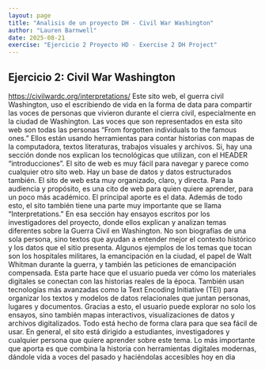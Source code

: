 ```yaml
---
layout: page
title: "Analisis de un proyecto DH - Civil War Washington"
author: "Lauren Barnwell"
date: 2025-08-21
exercise: "Ejercicio 2 Proyecto HD - Exercise 2 DH Project"
---
```

## Ejercicio 2: Civil War Washington

https://civilwardc.org/interpretations/
Este sito web, el guerra civil Washington, uso el escribiendo de vida en la forma de data para compartir las voces de personas que vivieron durante el cierra civil, especialmente en la ciudad de Washington. Las voces que son representados en esta sito web son todas las personas “From forgotten individuals to the famous ones.” Ellos están usando herramientas para contar historias con mapas de la computadora, textos literaturas, trabajos visuales y archivos. Si, hay una sección donde nos explican los tecnológicas que utilizan, con el HEADER “introducciones”. El sito de web es muy fácil para navegar y parece como cualquier otro sito web. Hay un base de datos y datos estructurados también. El sito de web esta muy organizado, claro, y directa. Para la audiencia y propósito, es una cito de web para quien quiere aprender, para un poco más académico. El principal aporte es el data.
Además de todo esto, el sito también tiene una parte muy importante que se llama “Interpretations.” En esa sección hay ensayos escritos por los investigadores del proyecto, donde ellos explican y analizan temas diferentes sobre la Guerra Civil en Washington. No son biografías de una sola persona, sino textos que ayudan a entender mejor el contexto histórico y los datos que el sitio presenta. Algunos ejemplos de los temas que tocan son los hospitales militares, la emancipación en la ciudad, el papel de Walt Whitman durante la guerra, y también las peticiones de emancipación compensada. Esta parte hace que el usuario pueda ver cómo los materiales digitales se conectan con las historias reales de la época.
También usan tecnologías más avanzadas como la Text Encoding Initiative (TEI) para organizar los textos y modelos de datos relacionales que juntan personas, lugares y documentos. Gracias a esto, el usuario puede explorar no solo los ensayos, sino también mapas interactivos, visualizaciones de datos y archivos digitalizados. Todo está hecho de forma clara para que sea fácil de usar.
En general, el sito está dirigido a estudiantes, investigadores y cualquier persona que quiere aprender sobre este tema. Lo más importante que aporta es que combina la historia con herramientas digitales modernas, dándole vida a voces del pasado y haciéndolas accesibles hoy en dia 




